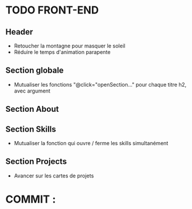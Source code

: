 # TODO FRONT-END

## Header
- Retoucher la montagne pour masquer le soleil
- Réduire le temps d'animation parapente

## Section globale
- Mutualiser les fonctions "@click="openSection..." pour chaque titre h2, avec argument


## Section About



## Section Skills
- Mutualiser la fonction qui ouvre / ferme les skills simultanément


## Section Projects
- Avancer sur les cartes de projets





# COMMIT :
